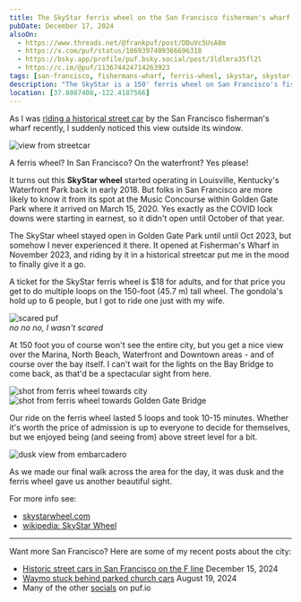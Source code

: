 ```yaml
---
title: The SkyStar ferris wheel on the San Francisco fisherman's wharf
pubDate: December 17, 2024
alsoOn:
  - https://www.threads.net/@frankpuf/post/DDuVc5UsA8m
  - https://x.com/puf/status/1869397409366696318
  - https://bsky.app/profile/puf.bsky.social/post/3ldlmra35fl2l
  - https://c.im/@puf/113674424714263923
tags: [san-francisco, fishermans-wharf, ferris-wheel, skystar, skystar-wheel]
description: "The SkyStar is a 150' ferris wheel on San Francisco's fisherman's wharf. The $18, 10-15 minute ride gives you a nice view over the waterfront area, and of course over the bay from Golden Gate bridge to Bay bridge."
location: [37.8087408,-122.4187566]
---
```


As I was [riding a historical street car]() by the San Francisco fisherman's wharf recently, I suddenly noticed this view outside its window.

![view from streetcar](https://i.imgur.com/pUs6RTO.png)

A ferris wheel? In San Francisco? On the waterfront? Yes please!

It turns out this **SkyStar wheel** started operating in Louisville, Kentucky's Waterfront Park back in early 2018. But folks in San Francisco are more likely to know it from its spot at the Music Concourse within Golden Gate Park where it arrived on March 15, 2020. Yes exactly as the COVID lock downs were starting in earnest, so it didn't open until October of that year. 

The SkyStar wheel stayed open in Golden Gate Park until until Oct 2023, but somehow I never experienced it there. It opened at Fisherman's Wharf in November 2023, and riding by it in a historical streetcar put me in the mood to finally give it a go.

A ticket for the SkyStar ferris wheel is $18 for adults, and for that price you get to do multiple loops on the 150-foot (45.7 m) tall wheel. The gondola's hold up to 6 people, but I got to ride one just with my wife.

![scared puf](https://i.imgur.com/XRykvec.png)\
*no no no, I wasn't scared*

At 150 foot you of course won't see the entire city, but you get a nice view over the Marina, North Beach, Waterfront and Downtown areas - and of course over the bay itself. I can't wait for the lights on the Bay Bridge to come back, as that'd be a spectacular sight from here.

![shot from ferris wheel towards city](https://i.imgur.com/iMKFPQd.png)
![shot from ferris wheel towards Golden Gate Bridge](https://i.imgur.com/y0nbdLE.png)

Our ride on the ferris wheel lasted 5 loops and took 10-15 minutes. Whether it's worth the price of admission is up to everyone to decide for themselves, but we enjoyed being (and seeing from) above street level for a bit.

![dusk view from embarcadero](https://i.imgur.com/hpsGOsv.png)

As we made our final walk across the area for the day, it was dusk and the ferris wheel gave us another beautiful sight.

For more info see:

* [skystarwheel.com](https://www.skystarwheel.com/)
* [wikipedia: SkyStar Wheel](https://en.wikipedia.org/wiki/SkyStar_Wheel)

---

Want more San Francisco? Here are some of my recent posts about the city:

* [Historic street cars in San Francisco on the F line](/socials/2024-12-15-historic-street-cars-on-the-f-line) December 15, 2024
* [Waymo stuck behind parked church cars](/socials/2024-08-19-waymo-stuck-behind-parked-church-cars) August 19, 2024
* Many of the other [socials](/socials) on puf.io